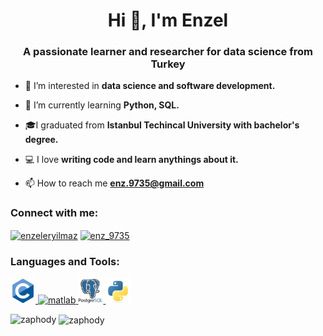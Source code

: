 <h1 align="center">Hi 👋, I'm Enzel</h1>
<h3 align="center">A passionate learner and researcher for data science from Turkey</h3>

- 🔭 I’m interested in **data science and software development.**

- 🌱 I’m currently learning **Python, SQL.**

- 🎓I graduated from **Istanbul Techincal University with bachelor's degree.**

- 💻 I love **writing code and learn anythings about it.**

- 📫 How to reach me **enz.9735@gmail.com**

<h3 align="left">Connect with me:</h3>
<p align="left">
<a href="https://linkedin.com/in/enzeleryilmaz" target="blank"><img align="center" src="https://raw.githubusercontent.com/rahuldkjain/github-profile-readme-generator/master/src/images/icons/Social/linked-in-alt.svg" alt="enzeleryilmaz" height="30" width="40" /></a>
<a href="https://www.hackerrank.com/enz_9735" target="blank"><img align="center" src="https://raw.githubusercontent.com/rahuldkjain/github-profile-readme-generator/master/src/images/icons/Social/hackerrank.svg" alt="enz_9735" height="30" width="40" /></a>
</p>

<h3 align="left">Languages and Tools:</h3>
<p align="left"> <a href="https://www.cprogramming.com/" target="_blank" rel="noreferrer"> <img src="https://raw.githubusercontent.com/devicons/devicon/master/icons/c/c-original.svg" alt="c" width="40" height="40"/> </a> <a href="https://www.mathworks.com/" target="_blank" rel="noreferrer"> <img src="https://upload.wikimedia.org/wikipedia/commons/2/21/Matlab_Logo.png" alt="matlab" width="40" height="40"/> </a> <a href="https://www.postgresql.org" target="_blank" rel="noreferrer"> <img src="https://raw.githubusercontent.com/devicons/devicon/master/icons/postgresql/postgresql-original-wordmark.svg" alt="postgresql" width="40" height="40"/> </a> <a href="https://www.python.org" target="_blank" rel="noreferrer"> <img src="https://raw.githubusercontent.com/devicons/devicon/master/icons/python/python-original.svg" alt="python" width="40" height="40"/> </a> </p>

<p><img align="left" src="https://github-readme-stats.vercel.app/api/top-langs?username=zaphody&show_icons=true&locale=en&layout=compact" alt="zaphody" /></p>



<p>&nbsp;<img align="center" src="https://github-readme-stats.vercel.app/api?username=zaphody&show_icons=true&locale=en" alt="zaphody" /></p>
